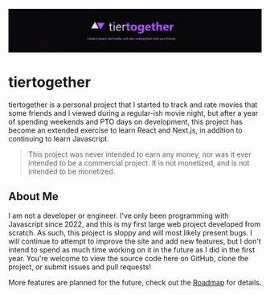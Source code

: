 ![tiertogether](/readme/banner.png "tiertogether")

# tiertogether

tiertogether is a personal project that I started to track and rate movies that some friends and I viewed during a regular-ish movie night, but after a year of spending weekends and PTO days on development, this project has become an extended exercise to learn React and Next.js, in addition to continuing to learn Javascript.

> This project was never intended to earn any money, nor was it ever intended to be a commercial project. It is not monetized, and is not intended to be monetized.

## About Me

I am not a developer or engineer. I&apos;ve only been programming with Javascript since 2022, and this is my first large web project developed from scratch. As such, this project is sloppy and will most likely present bugs. I will continue to attempt to improve the site and add new features, but I don&apos;t intend to spend as much time working on it in the future as I did in the first year. You&apos;re welcome to view the source code here on GitHub, clone the project, or submit issues and pull requests!

More features are planned for the future, check out the [Roadmap](TODO.md#roadmap) for details.
